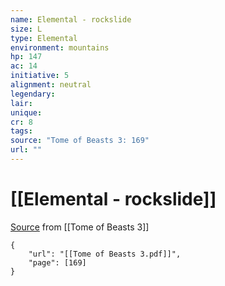 ```yaml
---
name: Elemental - rockslide
size: L
type: Elemental
environment: mountains
hp: 147
ac: 14
initiative: 5
alignment: neutral
legendary: 
lair: 
unique: 
cr: 8
tags: 
source: "Tome of Beasts 3: 169"
url: ""
---
```

# [[Elemental - rockslide]]

[Source](zotero://open-pdf/library/items/BLGR9HVR?page=169) from [[Tome of Beasts 3]]

```pdf
{
	"url": "[[Tome of Beasts 3.pdf]]",
	"page": [169]
}
```

